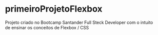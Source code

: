 # primeiroProjetoFlexbox
Projeto criado no Bootcamp Santander Full Steck Developer com o intuito de ensinar os conceitos de Flexbox / CSS
